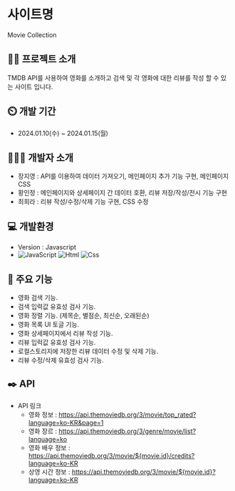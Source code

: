 # 사이트명
Movie Collection

## 👩‍💻 프로젝트 소개
TMDB API를 사용하여 영화를 소개하고 검색 및 각 영화에 대한 리뷰를 작성 할 수 있는 사이트 입니다.

## ⏲️ 개발 기간
- 2024.01.10(수) ~ 2024.01.15(월)


## 🧑‍🤝‍🧑 개발자 소개
- 장지영 : API를 이용하여 데이터 가져오기, 메인페이지 추가 기능 구현, 메인페이지 CSS
- 황인정 : 메인페이지와 상세페이지 간 데이터 호환, 리뷰 저장/작성/전시 기능 구현
- 최희라 : 리뷰 작성/수정/삭제 기능 구현, CSS 수정


## 💻 개발환경
- Version : Javascript
- <img alt="JavaScript" src ="https://img.shields.io/badge/JavaScriipt-F7DF1E.svg?&style=for-the-badge&logo=JavaScript&logoColor=black"/> <img alt="Html" src ="https://img.shields.io/badge/HTML-E34F26.svg?&style=for-the-badge&logo=HTML5&logoColor=white"/> <img alt="Css" src ="https://img.shields.io/badge/CSS-1572B6.svg?&style=for-the-badge&logo=CSS3&logoColor=white"/>


## 📌 주요 기능
- 영화 검색 기능.
- 검색 입력값 유효성 검사 기능.
- 영화 정렬 기능. (제목순, 별점순, 최신순, 오래된순)
- 영화 목록 UI 토글 기능.
- 영화 상세페이지에서 리뷰 작성 기능.
- 리뷰 입럭값 유효성 검사 기능.
- 로컬스토리지에 저장한 리뷰 데이터 수정 및 삭제 기능.
- 리뷰 수정/삭제 유효성 검사 기능.

## ✒️ API
- API 링크
    - 영화 정보 : https://api.themoviedb.org/3/movie/top_rated?language=ko-KR&page=1
    - 영화 장르 : https://api.themoviedb.org/3/genre/movie/list?language=ko
    - 영화 배우 정보 : https://api.themoviedb.org/3/movie/${movie.id}/credits?language=ko-KR
    - 상영 시간 정보 : https://api.themoviedb.org/3/movie/${movie.id}?language=ko-KR
